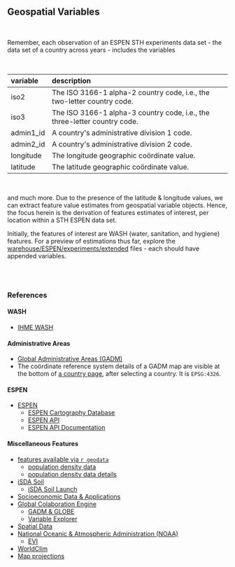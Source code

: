 <br>

## Geospatial Variables

<br>

Remember, each observation of an ESPEN STH experiments data set - the data set of a country across years - includes the variables

<br>

variable | description
:--- | :---
iso2 | The ISO 3166-1 alpha-2 country code, i.e., the two-letter country code.
iso3 | The ISO 3166-1 alpha-3 country code, i.e., the three-letter country code.
admin1_id | A country's administrative division 1 code.
admin2_id | A country's administrative division 2 code.
longitude | The longitude geographic co&ouml;rdinate value.
latitude | The latitude geographic co&ouml;rdinate value.

<br>

and much more.  Due to the presence of the latitude & longitude values, we can extract feature value estimates from 
geospatial variable objects.  Hence, the focus herein is the derivation of features estimates of interest, per location 
within a STH ESPEN data set.

Initially, the features of interest are WASH (water, sanitation, and hygiene) features.  For a preview of estimations thus far, 
explore the [warehouse/ESPEN/experiments/extended](./warehouse/ESPEN/experiments/extended) files - each should have 
appended variables. 

<br>
<br>

### References


#### WASH

* [IHME WASH](https://www.healthdata.org/research-article/mapping-geographic-inequalities-access-drinking-water-and-sanitation-facilities-low)


#### Administrative Areas

* [Global Administrative Areas (GADM)](https://gadm.org)
* The co&ouml;rdinate reference system details of a GADM map are visible at the bottom of 
  [a country page](https://gadm.org/download_country.html), after selecting a country.  It is ``EPSG:4326``.


#### ESPEN

* [ESPEN](https://espen.afro.who.int/)
  * [ESPEN Cartography Database](https://espen.afro.who.int/tools-resources/cartography-database)
  * [ESPEN API](https://admin.espen.afro.who.int/docs/api)
  * [ESPEN API Documentation](https://espen.stoplight.io)
  

#### Miscellaneous Features

* [features available via ``r geodata``](https://github.com/rspatial/geodata#data)
  * [population density data](https://geodata.ucdavis.edu/geodata/pop/)
  * [population density data details](https://sedac.ciesin.columbia.edu/data/collection/gpw-v4/whatsnew)
* [iSDA Soil](https://www.isda-africa.com/isdasoil/)
  * [iSDA Soil Launch](https://envirometrix.nl/isdasoil-open-soil-data-for-africa/)
* [Socioeconomic Data & Applications](https://sedac.ciesin.columbia.edu/data/collection/gpw-v4/documentation)  
* [Global Colaboration Engine](http://globe.umbc.edu)
  * [GADM & GLOBE](http://globe.umbc.edu/documentation-overview/global-administrative-areas-gadm/)
  * [Variable Explorer](http://globe.umbc.edu/app/#/analysis/global-variables)
* [Spatial Data](https://www.diva-gis.org)
* [National Oceanic & Atmospheric Administration (NOAA)](https://www.ncdc.noaa.gov/cdo-web/datasets)
  * [EVI](https://data.nasa.gov/browse?q=enhanced%20vegetation%20index&sortBy=relevance)
* [WorldClim](https://www.worldclim.org/data/index.html)
* [Map projections](https://www.usgs.gov/publications/map-projections)

<br>
<br>

<br>
<br>

<br>
<br>

<br>
<br>